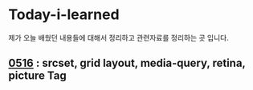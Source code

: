 # Today-i-learned
제가 오늘 배웠던 내용들에 대해서 정리하고 관련자료를 정리하는 곳 입니다.

## [0516](2017-05-16/0516.md) : srcset, grid layout, media-query, retina, picture Tag 